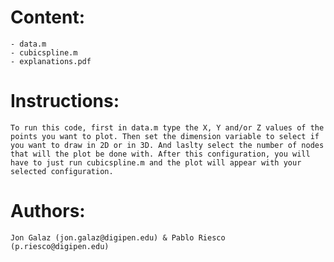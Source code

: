 # Content:
    - data.m
    - cubicspline.m
    - explanations.pdf

# Instructions:
    To run this code, first in data.m type the X, Y and/or Z values of the points you want to plot. Then set the dimension variable to select if you want to draw in 2D or in 3D. And laslty select the number of nodes that will the plot be done with. After this configuration, you will have to just run cubicspline.m and the plot will appear with your selected configuration.

# Authors:
    Jon Galaz (jon.galaz@digipen.edu) & Pablo Riesco (p.riesco@digipen.edu)